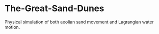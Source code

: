 # The-Great-Sand-Dunes
Physical simulation of both aeolian sand movement and Lagrangian water motion.
